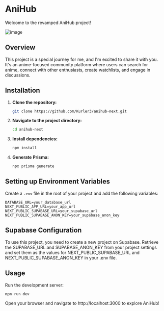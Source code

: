 # AniHub

Welcome to the revamped AniHub project!

![image](https://github.com/Kurler3/anihub-next/assets/43253459/57da63d5-a0b3-4602-a145-886ea227d338)

## Overview

This project is a special journey for me, and I'm excited to share it with you. It's an anime-focused community platform where users can search for anime, connect with other enthusiasts, create watchlists, and engage in discussions.

## Installation

1. **Clone the repository:**

    ```bash
    git clone https://github.com/Kurler3/anihub-next.git
    ```

2. **Navigate to the project directory:**

    ```bash
    cd anihub-next
    ```

3. **Install dependencies:**

    ```bash
    npm install
    ```

4. **Generate Prisma:**

    ```bash
    npx prisma generate
    ```

## Setting up Environment Variables

Create a `.env` file in the root of your project and add the following variables:

```env
DATABASE_URL=your_database_url
NEXT_PUBLIC_APP_URL=your_app_url
NEXT_PUBLIC_SUPABASE_URL=your_supabase_url
NEXT_PUBLIC_SUPABASE_ANON_KEY=your_supabase_anon_key
```

## Supabase Configuration

To use this project, you need to create a new project on Supabase. Retrieve the SUPABASE_URL and SUPABASE_ANON_KEY from your project settings and set them as the values for NEXT_PUBLIC_SUPABASE_URL and NEXT_PUBLIC_SUPABASE_ANON_KEY in your .env file.

## Usage

Run the development server:

```bash
npm run dev
```

Open your browser and navigate to http://localhost:3000 to explore AniHub!
